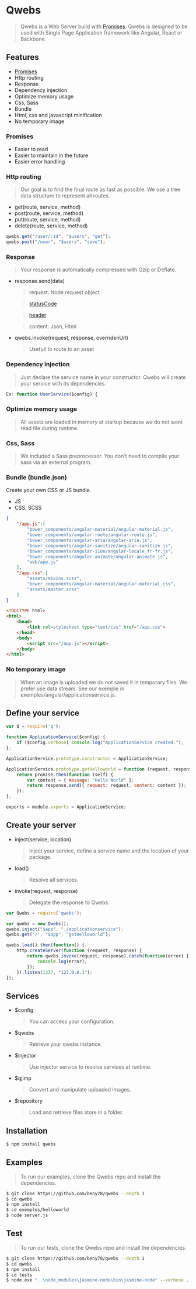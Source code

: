 # Qwebs
> Qwebs is a Web Server build with [Promises](https://www.npmjs.com/package/q).
> Qwebs is designed to be used with Single Page Application framework like Angular, React or Backbone.

## Features

  * [Promises](https://www.npmjs.com/package/q)
  * Http routing
  * Response
  * Dependency injection
  * Optimize memory usage
  * Css, Sass
  * Bundle
  * Html, css and javascript minification
  * No temporary image
  
### Promises

  * Easier to read
  * Easier to maintain in the future
  * Easier error handling

### Http routing

> Our goal is to find the final route as fast as possible.
> We use a tree data structure to represent all routes.

  * get(route, service, method)
  * post(route, service, method)
  * put(route, service, method)
  * delete(route, service, method)

```js
qwebs.get("/user/:id", "$users", "get"); 
qwebs.post("/user", "$users", "save");
```

### Response

> Your response is automatically compressed with Gzip or Deflate.

  * response.send(data)
  
    > request: Node request object
    
    > [statusCode](http://www.w3.org/Protocols/rfc2616/rfc2616-sec6.html#sec6.1)
    
    > [header](http://www.w3.org/Protocols/rfc2616/rfc2616-sec6.html#sec6.2) 
    
    > content: Json, Html
  
  * qwebs.invoke(request, response, overridenUrl)
  
    > Usefull to route to an asset 

### Dependency injection

> Just declare the service name in your constructor.
> Qwebs will create your service with its dependencies.

```js
Ex: function UserService($config) {
```

### Optimize memory usage

> All assets are loaded in memory at startup because we do not want read file during runtime.

### Css, Sass

> We included a Sass preprocessor.
> You don't need to compile your sass via an external program.

### Bundle (bundle.json)

Create your own CSS or JS bundle.

 * JS
 * CSS, SCSS

```json
{
    "/app.js":[
        "bower_components/angular-material/angular-material.js",
        "bower_components/angular-route/angular-route.js",
        "bower_components/angular-aria/angular-aria.js",
        "bower_components/angular-sanitize/angular-sanitize.js",
        "bower_components/angular-i18n/angular-locale_fr-fr.js",
        "bower_components/angular-animate/angular-animate.js",
        "web/app.js"
    ],
    "/app.css":[
        "assets/mixins.scss",
        "bower_components/angular-material/angular-material.css",
        "assets/master.scss"
    ]   
}
```

```html
<!DOCTYPE html>
<html>
    <head>
        <link rel=stylesheet type="text/css" href="/app.css">
    </head>
    <body>
        <script src="/app.js"></script>
    </body>
</html>
```

### No temporary image

> When an image is uploaded we do not saved it in temporary files. We prefer use data stream. See our exemple in exemples/angular/applicationservice.js.

## Define your service

```js
var Q = require('q');

function ApplicationService($config) {
    if ($config.verbose) console.log("ApplicationService created.");
};

ApplicationService.prototype.constructor = ApplicationService;

ApplicationService.prototype.getHelloworld = function (request, response, promise) {
    return promise.then(function (self) {
        var content = { message: "Hello World" };
        return response.send({ request: request, content: content });
    });
};

exports = module.exports = ApplicationService;
```

## Create your server

  * inject(service, location)
  
    > Inject your service, define a service name and the location of your package.
    
  * load()
  
    > Resolve all services.
    
  * invoke(request, response)
  
    > Delegate the response to Qwebs.

```js
var Qwebs = require('qwebs');

var qwebs = new Qwebs();
qwebs.inject("$app", "./applicationservice");
qwebs.get('/', "$app", "getHelloworld"); 

qwebs.load().then(function() {
    http.createServer(function (request, response) {
        return qwebs.invoke(request, response).catch(function(error) {
            console.log(error);
        });
    }).listen(1337, "127.0.0.1");
});
```
  
## Services

  * $config
  
    > You can access your configuration.
    
  * $qwebs
  
    > Retrieve your qwebs instance.
    
  * $injector
  
    > Use injector service to resolve services at runtime.
    
  * $qjimp
  
    > Convert and manipulate uploaded images.
    
  * $repository
  
    > Load and retrieve files store in a folder.
  
## Installation

```bash
$ npm install qwebs
```

## Examples

> To run our examples, clone the Qwebs repo and install the dependencies.

```bash
$ git clone https://github.com/beny78/qwebs --depth 1
$ cd qwebs
$ npm install
$ cd exemples/helloworld
$ node server.js
```

## Test

> To run our tests, clone the Qwebs repo and install the dependencies.

```bash
$ git clone https://github.com/beny78/qwebs --depth 1
$ cd qwebs
$ npm install
$ cd tests
$ node.exe "..\node_modules\jasmine-node\bin\jasmine-node" --verbose .
```